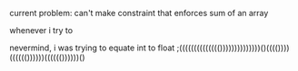 current problem: can't make constraint that enforces sum of an array

whenever i try to 


nevermind, i was trying to equate int to float ;(((((((((((((())))))))))))))()(((())))(((((())))))(((((())))))()